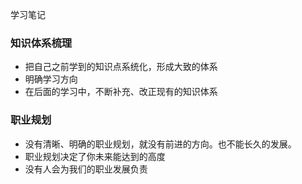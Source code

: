 学习笔记

### 知识体系梳理
+ 把自己之前学到的知识点系统化，形成大致的体系
+ 明确学习方向
+ 在后面的学习中，不断补充、改正现有的知识体系

### 职业规划
+ 没有清晰、明确的职业规划，就没有前进的方向。也不能长久的发展。
+ 职业规划决定了你未来能达到的高度
+ 没有人会为我们的职业发展负责
